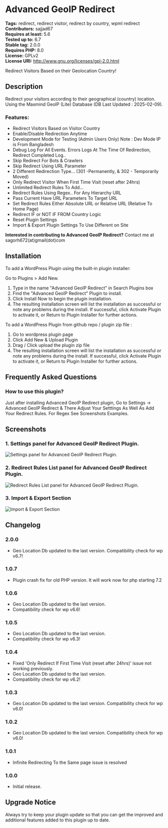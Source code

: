 # Advanced GeoIP Redirect

**Tags:** redirect, redirect visitor, redirect by country, wpml redirect \
**Contributors:** sajjad67 \
**Requires at least:** 5.6 \
**Tested up to:** 6.7 \
**Stable tag:** 2.0.0 \
**Requires PHP:** 8.0 \
**License:** GPLv2 \
**License URI:** http://www.gnu.org/licenses/gpl-2.0.html

Redirect Visitors Based on their Geolocation Country!

## Description

Redirect your visitors according to their geographical (country) location. Using the Maxmind GeoIP (Lite) Database (DB Last Updated : 2025-02-09).

### Features:

- Redirect Visitors Based on Visitor Country
- Enable/Disable Redirection Anytime
- Development Mode for Testing (Admin Users Only) Note : Dev Mode IP is From Bangladesh
- Debug Log For All Events. Errors Logs At The Time Of Redirection, Redirect Completed Log..
- Skip Redirect For Bots & Crawlers
- Skip Redirect Using URL Parameter
- 2 Different Redirection Type... (301 -Permanently, & 302 - Temporarily Moved)
- Only Redirect Visitor When First Time Visit (reset after 24hrs)
- Unlimited Redirect Rules To Add...
- Redirect Rules Using Regex.. For Any Hierarchy URL
- Pass Current Have URL Parameters To Target URL
- Set Redirect Rules Either Absolute URL or Relative URL (Relative To Home Page)
- Redirect IF or NOT IF FROM Country Logic
- Reset Plugin Settings
- Import & Export Plugin Settings To Use Different on Site

**Interested in contributing to Advanced GeoIP Redirect?**
Contact me at sagorh672(at)gmail(dot)com

## Installation

To add a WordPress Plugin using the built-in plugin installer:

Go to Plugins > Add New.

1. Type in the name "Advanced GeoIP Redirect" in Search Plugins box
2. Find the "Advanced GeoIP Redirect" Plugin to install.
3. Click Install Now to begin the plugin installation.
4. The resulting installation screen will list the installation as successful or note any problems during the install.
If successful, click Activate Plugin to activate it, or Return to Plugin Installer for further actions.

To add a WordPress Plugin from github repo / plugin zip file :
1. Go to wordpress plugin page
2. Click Add New & Upload Plugin
3. Drag / Click upload the plugin zip file
4. The resulting installation screen will list the installation as successful or note any problems during the install.
If successful, click Activate Plugin to activate it, or Return to Plugin Installer for further actions.

## Frequently Asked Questions

### How to use this plugin?

Just after installing Advanced GeoIP Redirect plugin, Go to Settings -> Advanced GeoIP Redirect & There Adjust Your Setttings As Well As Add Your Redirect Rules. For Regex See Screenshots Examples.</a>

## Screenshots

### 1. Settings panel for Advanced GeoIP Redirect Plugin.

![Settings panel for Advanced GeoIP Redirect Plugin.](https://ps.w.org/adv-geoip-redirect/assets/screenshot-1.png)

### 2. Redirect Rules List panel for Advanced GeoIP Redirect Plugin.

![Redirect Rules List panel for Advanced GeoIP Redirect Plugin.](https://ps.w.org/adv-geoip-redirect/assets/screenshot-2.png)

### 3. Import & Export Section

![Import & Export Section](https://ps.w.org/adv-geoip-redirect/assets/screenshot-3.png)

## Changelog

### 2.0.0
- Geo Location Db updated to the last version. Compatibility check for wp v6.7!

### 1.0.7
- Plugin crash fix for old PHP version. It will work now for php starting 7.2

### 1.0.6
- Geo Location Db updated to the last version.
- Compatibility check for wp v6.6!

### 1.0.5
- Geo Location Db updated to the last version.
- Compatibility check for wp v6.3!

### 1.0.4
- Fixed 'Only Redirect If First Time Visit (reset after 24hrs)' issue not working previously.
- Geo Location Db updated to the last version.
- Compatibility check for wp v6.2!

### 1.0.3
- Geo Location Db updated to the last version. Compatibility check for wp v6.0!

### 1.0.2
- Geo Location Db updated to the last version. Compatibility check for wp v6.0!

### 1.0.1
- Infinite Redirecting To the Same page issue is resolved

### 1.0.0
- Initial release.

## Upgrade Notice

Always try to keep your plugin update so that you can get the improved and additional features added to this plugin up to date.